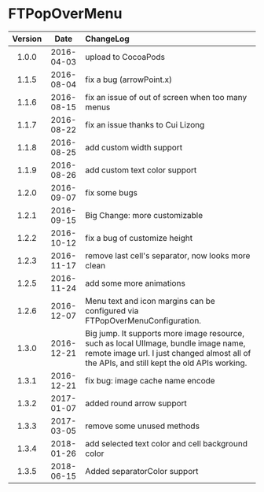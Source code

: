 # FTPopOverMenu


| Version | Date | ChangeLog |
|:--------:|:--------:|:--------|
|1.0.0|2016-04-03| upload to CocoaPods|
|1.1.5|2016-08-04| fix a bug (arrowPoint.x)|
|1.1.6|2016-08-15| fix an issue of out of screen when too many menus|
|1.1.7|2016-08-22| fix an issue thanks to Cui Lizong|
|1.1.8|2016-08-25| add custom width support|
|1.1.9|2016-08-26| add custom text color support|
|1.2.0|2016-09-07| fix some bugs|
|1.2.1|2016-09-15| Big Change: more customizable|
|1.2.2|2016-10-12| fix a bug of customize height|
|1.2.3|2016-11-17| remove last cell's separator, now looks more clean|
|1.2.5|2016-11-24| add some more animations|
|1.2.6|2016-12-07| Menu text and icon margins can be configured via FTPopOverMenuConfiguration.|
|1.3.0|2016-12-21| Big jump. It supports more image resource, such as local UIImage, bundle image name, remote image url. I just changed almost all of the APIs, and still kept the old APIs working. |
|1.3.1|2016-12-21| fix bug: image cache name encode |
|1.3.2|2017-01-07| added round arrow support |
|1.3.3|2017-03-05| remove some unused methods |
|1.3.4|2018-01-26| add selected text color and cell background color |
|1.3.5|2018-06-15| Added separatorColor support|



